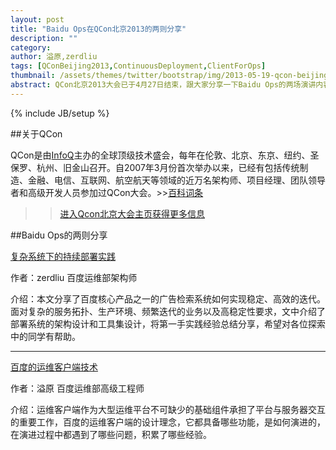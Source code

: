 ```yaml
---
layout: post
title: "Baidu Ops在QCon北京2013的两则分享"
description: ""
category:
author: 溢原,zerdliu
tags: [QConBeijing2013,ContinuousDeployment,ClientForOps]
thumbnail: /assets/themes/twitter/bootstrap/img/2013-05-19-qcon-beijing-2013-baidu-ops.md/thumbnail.jpg
abstract: QCon北京2013大会已于4月27日结束，跟大家分享一下Baidu Ops的两场演讲内容。
---
```

{% include JB/setup %}

##关于QCon

QCon是由[InfoQ](http://www.infoq.com/)主办的全球顶级技术盛会，每年在伦敦、北京、东京、纽约、圣保罗、杭州、旧金山召开。自2007年3月份首次举办以来，已经有包括传统制造、金融、电信、互联网、航空航天等领域的近万名架构师、项目经理、团队领导者和高级开发人员参加过QCon大会。>>[百科词条](http://baike.baidu.com/view/1772312.htm)

 >>[进入Qcon北京大会主页获得更多信息](http://www.qconbeijing.com/default.php)

##Baidu Ops的两则分享

[复杂系统下的持续部署实践](http://pan.baidu.com/share/link?shareid=433319&uk=624412421)

作者：zerdliu 百度运维部架构师

介绍：本文分享了百度核心产品之一的广告检索系统如何实现稳定、高效的迭代。面对复杂的服务拓扑、生产环境、频繁迭代的业务以及高稳定性要求，文中介绍了部署系统的架构设计和工具集设计，将第一手实践经验总结分享，希望对各位探索中的同学有帮助。

------------------------------

[百度的运维客户端技术](http://pan.baidu.com/share/link?shareid=433320&uk=624412421) 

作者：溢原 百度运维部高级工程师

介绍：运维客户端作为大型运维平台不可缺少的基础组件承担了平台与服务器交互的重要工作，百度的运维客户端的设计理念，它都具备哪些功能，是如何演进的，在演进过程中都遇到了哪些问题，积累了哪些经验。
